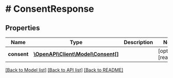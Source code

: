 # # ConsentResponse

## Properties

Name | Type | Description | Notes
------------ | ------------- | ------------- | -------------
**consent** | [**\OpenAPI\Client\Model\Consent[]**](Consent.md) |  | [optional] [readonly]

[[Back to Model list]](../../README.md#models) [[Back to API list]](../../README.md#endpoints) [[Back to README]](../../README.md)

